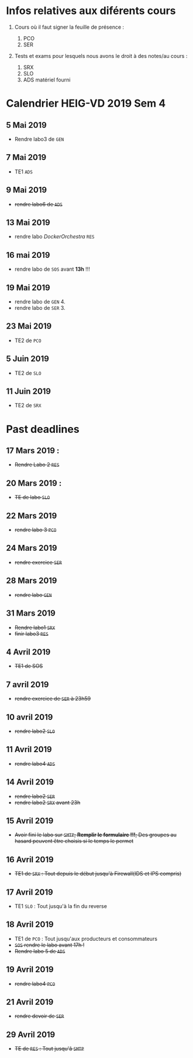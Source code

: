 # Infos relatives aux diférents cours

1. Cours où il faut signer la feuille de présence :
    1. PCO
    2. SER

2. Tests et exams pour lesquels nous avons le droit à des notes/au cours : 
    1. SRX
    2. SLO
    3. ADS matériel fourni

    
# Calendrier HEIG-VD 2019 Sem 4

## 5 Mai 2019

- Rendre labo3 de `GEN`

## 7 Mai 2019

- TE1 `ADS`

## 9 Mai 2019

- ~~rendre labo6 de `ADS`~~

## 13 Mai 2019

- rendre labo *DockerOrchestra* `RES`

## 16 mai 2019

- rendre labo de `SOS` avant **13h** !!!

## 19 Mai 2019

- rendre labo de `GEN` 4.
- rendre labo de `SER` 3.

## 23 Mai 2019

- TE2 de `PCO`

## 5 Juin 2019

- TE2 de `SLO`


## 11 Juin 2019

- TE2 de `SRX`


# Past deadlines

## 17 Mars 2019 :

- ~~Rendre Labo 2 `RES`~~

## 20 Mars 2019 :

- ~~TE de labo `SLO`~~

## 22 Mars 2019 

- ~~rendre labo 3 `PCO`~~

## 24 Mars 2019 

- ~~rendre exercice `SER`~~

## 28 Mars 2019

- ~~rendre labo `GEN`~~

## 31 Mars 2019

- ~~Rendre labo1 `SRX`~~
- ~~finir labo3 `RES`~~

## 4 Avril 2019

- ~~TE1 de SOS~~ 

## 7 avril 2019

- ~~rendre exercice de `SER` à 23h59~~

## 10 avril 2019

- ~~rendre labo2 `SLO`~~ 

## 11 Avril 2019

- ~~rendre labo4 `ADS`~~

## 14 Avril 2019

- ~~rendre labo2 `SER`~~
- ~~rendre labo2 `SRX` avant 23h~~

## 15 Avril 2019 

- ~~Avoir fini le labo sur `SMTP`; **Remplir le formulaire !!!**; Des groupes au hasard peuvent être choisis si le temps le permet~~

## 16 Avril 2019

- ~~TE1 de `SRX` : Tout depuis le début jusqu'à Firewall(IDS et IPS compris)~~

## 17 Avril 2019

- TE1 `SLO` : Tout jusqu'à la fin du reverse

## 18 Avril 2019

- TE1 de `PCO` : Tout jusqu'aux producteurs et consommateurs
- ~~`SOS` rendre le labo avant 17h !~~ 
- ~~Rendre labo 5 de `ADS`~~

## 19 Avril 2019

- ~~rendre labo4 `PCO`~~

## 21 Avril 2019

- ~~rendre devoir de `SER`~~

## 29 Avril 2019

- ~~TE de `RES` : Tout jusqu'â `SMTP`~~



